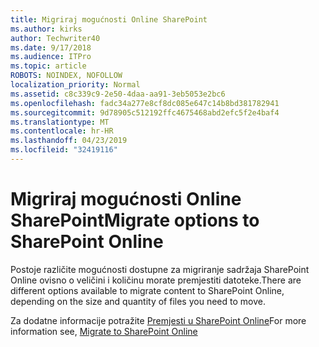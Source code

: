 ```yaml
---
title: Migriraj mogućnosti Online SharePoint
ms.author: kirks
author: Techwriter40
ms.date: 9/17/2018
ms.audience: ITPro
ms.topic: article
ROBOTS: NOINDEX, NOFOLLOW
localization_priority: Normal
ms.assetid: c8c339c9-2e50-4daa-aa91-3eb5053e2bc6
ms.openlocfilehash: fadc34a277e8cf8dc085e647c14b8bd381782941
ms.sourcegitcommit: 9d78905c512192ffc4675468abd2efc5f2e4baf4
ms.translationtype: MT
ms.contentlocale: hr-HR
ms.lasthandoff: 04/23/2019
ms.locfileid: "32419116"
---
```

# <a name="migrate-options-to-sharepoint-online"></a><span data-ttu-id="bc147-102">Migriraj mogućnosti Online SharePoint</span><span class="sxs-lookup"><span data-stu-id="bc147-102">Migrate options to SharePoint Online</span></span>

<span data-ttu-id="bc147-103">Postoje različite mogućnosti dostupne za migriranje sadržaja SharePoint Online ovisno o veličini i količinu morate premjestiti datoteke.</span><span class="sxs-lookup"><span data-stu-id="bc147-103">There are different options available to migrate content to SharePoint Online, depending on the size and quantity of files you need to move.</span></span>
  
<span data-ttu-id="bc147-104">Za dodatne informacije potražite [Premjesti u SharePoint Online](https://go.microsoft.com/fwlink/?linkid-2022029)</span><span class="sxs-lookup"><span data-stu-id="bc147-104">For more information see, [Migrate to SharePoint Online](https://go.microsoft.com/fwlink/?linkid-2022029)</span></span>
  

